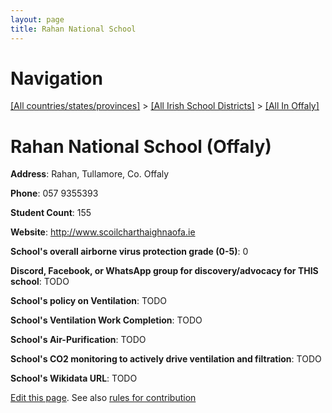 ```yaml
---
layout: page
title: Rahan National School
---
```

# Navigation

[[All countries/states/provinces]](../../..) > [[All Irish School Districts]](../..) > [[All In Offaly]](..)

# Rahan National School (Offaly)

**Address**: Rahan, Tullamore, Co. Offaly

**Phone**: 057 9355393

**Student Count**: 155

**Website**: <http://www.scoilcharthaighnaofa.ie>

**School's overall airborne virus protection grade (0-5)**: 0

**Discord, Facebook, or WhatsApp group for discovery/advocacy for THIS school**: TODO

**School's policy on Ventilation**: TODO

**School's Ventilation Work Completion**: TODO

**School's Air-Purification**: TODO

**School's CO2 monitoring to actively drive ventilation and filtration**: TODO

**School's Wikidata URL**: TODO


[Edit this page](https://github.com/ventilate-schools/Ireland/edit/main/./Offaly/Rahan_National_School.md). See also [rules for contribution](../../../contribution-rules/)